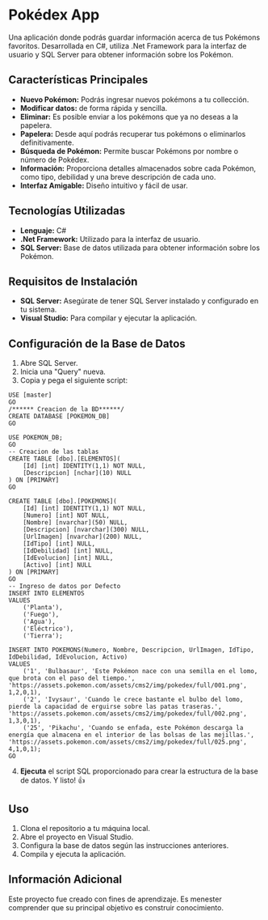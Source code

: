# Pokédex App 

Una aplicación donde podrás guardar información acerca de tus Pokémons favoritos. Desarrollada en C#, utiliza .Net Framework para la interfaz de usuario y SQL Server para obtener información sobre los Pokémon.

## Características Principales
- **Nuevo Pokémon:** Podrás ingresar nuevos pokémons a tu collección.
- **Modificar datos:** de forma rápida y sencilla.
- **Eliminar:** Es posible enviar a los pokémons que ya no deseas a la papelera.
- **Papelera:** Desde aquí podrás recuperar tus pokémons o eliminarlos definitivamente.
- **Búsqueda de Pokémon:** Permite buscar Pokémons por nombre o número de Pokédex.
- **Información:** Proporciona detalles almacenados sobre cada Pokémon, como tipo, debilidad y una breve descripción de cada uno.
- **Interfaz Amigable:** Diseño intuitivo y fácil de usar.

## Tecnologías Utilizadas

- **Lenguaje:** C#
- **.Net Framework:** Utilizado para la interfaz de usuario.
- **SQL Server:** Base de datos utilizada para obtener información sobre los Pokémon.

## Requisitos de Instalación

- **SQL Server:** Asegúrate de tener SQL Server instalado y configurado en tu sistema.
- **Visual Studio:** Para compilar y ejecutar la aplicación.

## Configuración de la Base de Datos

1. Abre SQL Server.
2. Inicia una "Query" nueva.
3. Copia y pega el siguiente script:
~~~   
USE [master]
GO
/****** Creacion de la BD******/
CREATE DATABASE [POKEMON_DB]
GO

USE POKEMON_DB;
GO			
-- Creacion de las tablas
CREATE TABLE [dbo].[ELEMENTOS](
	[Id] [int] IDENTITY(1,1) NOT NULL,
	[Descripcion] [nchar](10) NULL
) ON [PRIMARY]
GO

CREATE TABLE [dbo].[POKEMONS](
	[Id] [int] IDENTITY(1,1) NOT NULL,
	[Numero] [int] NOT NULL,
	[Nombre] [nvarchar](50) NULL,
	[Descripcion] [nvarchar](300) NULL,
	[UrlImagen] [nvarchar](200) NULL,
	[IdTipo] [int] NULL,
	[IdDebilidad] [int] NULL,
	[IdEvolucion] [int] NULL,
	[Activo] [int] NULL
) ON [PRIMARY]
GO
-- Ingreso de datos por Defecto
INSERT INTO ELEMENTOS
VALUES
	('Planta'),
	('Fuego'),
	('Agua'),
	('Eléctrico'),
	('Tierra');

INSERT INTO POKEMONS(Numero, Nombre, Descripcion, UrlImagen, IdTipo, IdDebilidad, IdEvolucion, Activo)
VALUES
    ('1', 'Bulbasaur', 'Este Pokémon nace con una semilla en el lomo, que brota con el paso del tiempo.', 'https://assets.pokemon.com/assets/cms2/img/pokedex/full/001.png', 1,2,0,1),
	('2', 'Ivysaur', 'Cuando le crece bastante el bulbo del lomo, pierde la capacidad de erguirse sobre las patas traseras.', 'https://assets.pokemon.com/assets/cms2/img/pokedex/full/002.png', 1,3,0,1),
	('25', 'Pikachu', 'Cuando se enfada, este Pokémon descarga la energía que almacena en el interior de las bolsas de las mejillas.', 'https://assets.pokemon.com/assets/cms2/img/pokedex/full/025.png', 4,1,0,1);
GO
~~~
4. **Ejecuta** el script SQL proporcionado para crear la estructura de la base de datos. Y listo! 👍

## Uso

1. Clona el repositorio a tu máquina local.
2. Abre el proyecto en Visual Studio.
3. Configura la base de datos según las instrucciones anteriores.
4. Compila y ejecuta la aplicación.

## Información Adicional
Este proyecto fue creado con fines de aprendizaje. Es menester comprender que su principal objetivo es construir conocimiento.
